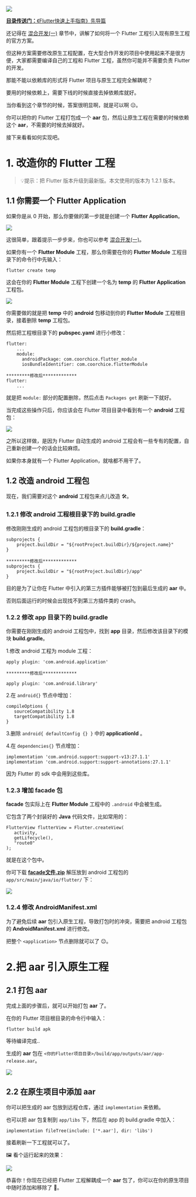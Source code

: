 [![](https://raw.githubusercontent.com/chenBingX/img/master/Flutter/Flutter快速上手指南封面2.JPG)](https://juejin.im/post/5c8f8e62e51d456a0f23d0fe)

[**目录传送门：**《Flutter快速上手指南》先导篇](https://juejin.im/post/5c8f8e62e51d456a0f23d0fe)


还记得在 [混合开发(一)]() 章节中，讲解了如何将一个 Flutter 工程引入现有原生工程的官方方案。

但这种方案需要修改原生工程配置，在大型合作开发的项目中使用起来不是很方便，大家都需要编译自己的工程和 Flutter 工程，虽然你可能并不需要负责 Flutter 的开发。

那能不能以依赖库的形式将 Flutter 项目与原生工程完全解耦呢？

要用的时候依赖上，需要下线的时候直接去掉依赖库就好。

当你看到这个章节的时候，答案很明显啊，就是可以啊 😑。

你可以把你的 Flutter 工程打包成一个 **aar** 包，然后让原生工程在需要的时候依赖这个 **aar**，不需要的时候去掉就好。

接下来看看如何实现吧。

# 1. 改造你的 Flutter 工程

> 💡提示：把 Flutter 版本升级到最新版。本文使用的版本为 1.2.1 版本。

## 1.1 你需要一个 Flutter Application

如果你是从 0 开始，那么你要做的第一步就是创建一个 **Flutter Application**。

![](https://raw.githubusercontent.com/chenBingX/img/master/Flutter/创建FlutterApp.png)

这很简单，跟着提示一步步来，你也可以参考 [混合开发(一)]()。

如果你有一个 **Flutter Module** 工程，那么你需要在你的 **Flutter Module** 工程目录下的命令行中先输入：

```
flutter create temp
```

这会在你的 **Flutter Module** 工程下创建一个名为 **temp** 的 **Flutter Application** 工程包。

![](https://raw.githubusercontent.com/chenBingX/img/master/Flutter/Flutter-temp-android.png)

你需要做的就是把 **temp** 中的 **android** 包移动到你的 **Flutter Module** 工程根目录，接着删除 **temp** 工程包。

然后把工程根目录下的 **pubspec.yaml** 进行小修改：

```
flutter:
    ...
    module:
      androidPackage: com.coorchice.flutter_module
      iosBundleIdentifier: com.coorchice.flutterModule

*********修改后*************
flutter:
    ...
```

就是把 `module:` 部分的配置删除，然后点击 `Packages get` 刷新一下就好。

当完成这些操作只后，你应该会在 Flutter 项目目录中看到有一个 **android** 工程包：

![](https://raw.githubusercontent.com/chenBingX/img/master/Flutter/目录-android.png)

之所以这样做，是因为 Flutter 自动生成的 android 工程会有一些专有的配置，自己重新创建一个的话会比较麻烦。


如果你本身就有一个 Flutter Application，就啥都不用干了。

## 1.2 改造 **android** 工程包

现在，我们需要对这个 **android** 工程包来点儿改造 🛠。

### 1.2.1 修改 android 工程根目录下的 build.gradle

修改刚刚生成的 android 工程包的根目录下的 **build.gradle**：

```
subprojects {
    project.buildDir = "${rootProject.buildDir}/${project.name}"
}

*********修改后*************
subprojects {
    project.buildDir = "${rootProject.buildDir}/app"
}
```

目的是为了让你在 Flutter 中引入的第三方插件能够被打包到最后生成的 **aar** 中。

否则后面运行的时候会出现找不到第三方插件类的 crash。

### 1.2.2 修改 app 目录下的 build.gradle

你需要在刚刚生成的 android 工程包中，找到 **app** 目录，然后修改该目录下的模块 **build.gradle**。

1.修改 android 工程为 module 工程：

```
apply plugin: 'com.android.application'

*********修改后*************

apply plugin: 'com.android.library'

```


2.在 `android{}` 节点中增加：

```
compileOptions {
   sourceCompatibility 1.8
   targetCompatibility 1.8
}
```

3.删除 `android{ defaultConfig {} }` 中的 **applicationId** 。

4.在 `dependencies{}` 节点增加：

```
implementation 'com.android.support:support-v13:27.1.1'
implementation 'com.android.support:support-annotations:27.1.1'
```

因为 Flutter 的 sdk 中会用到这些库。

### 1.2.3 增加 facade 包

**facade** 包实际上在 **Flutter Module** 工程中的 `.android` 中会被生成。

它包含了两个封装好的 **Java** 代码文件，比如常用的：

```
FlutterView flutterView = Flutter.createView(
   activity,
   getLifecycle(),
   "route0"
);
```

就是在这个包中。

你可下载 [**facade文件.zip**](https://raw.githubusercontent.com/chenBingX/img/master/其它文件/facade.zip) 解压放到 android 工程包的 `app/src/main/java/io/flutter/` 下：

![](https://raw.githubusercontent.com/chenBingX/img/master/Flutter/facde位置.png)


### 1.2.4 修改 AndroidManifest.xml

为了避免后续 **aar** 包引入原生工程，导致打包时的冲突，需要把 android 工程包的 **AndroidManifest.xml** 进行修改。

把整个 `<application>` 节点删除就可以了 😐。

# 2.把 aar 引入原生工程

## 2.1 打包 aar

完成上面的步骤后，就可以开始打包 **aar** 了。

在你的 Flutter 项目根目录的命令行中输入：

```
flutter build apk
```
等待编译完成..

生成的 **aar** 包在 `<你的Flutter项目目录>/build/app/outputs/aar/app-release.aar`。

![](https://raw.githubusercontent.com/chenBingX/img/master/Flutter/Flutteraar.png)

## 2.2 在原生项目中添加 aar

你可以把生成的 aar 包放到远程仓库，通过 `implementation` 来依赖。

也可以把 aar 包复制到 `app/libs` 下，然后在 app 的 build.gradle 中加入：

```
implementation fileTree(include: ['*.aar'], dir: 'libs')
```

接着刷新一下工程就可以了。

🖼 看个运行起来的效果：

![](https://raw.githubusercontent.com/chenBingX/img/master/Flutter/flutter_android.png)

恭喜你！你现在已经把 Flutter 工程解耦成一个 **aar** 包了，你可以在你的原生项目中随时添加和移除了 🎉。








